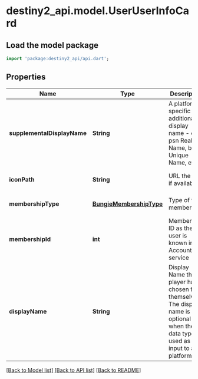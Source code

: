 # destiny2_api.model.UserUserInfoCard

## Load the model package
```dart
import 'package:destiny2_api/api.dart';
```

## Properties
Name | Type | Description | Notes
------------ | ------------- | ------------- | -------------
**supplementalDisplayName** | **String** | A platform specific additional display name - ex: psn Real Name, bnet Unique Name, etc. | [optional] [default to null]
**iconPath** | **String** | URL the Icon if available. | [optional] [default to null]
**membershipType** | [**BungieMembershipType**](BungieMembershipType.md) | Type of the membership. | [optional] [default to null]
**membershipId** | **int** | Membership ID as they user is known in the Accounts service | [optional] [default to null]
**displayName** | **String** | Display Name the player has chosen for themselves. The display name is optional when the data type is used as input to a platform API. | [optional] [default to null]

[[Back to Model list]](../README.md#documentation-for-models) [[Back to API list]](../README.md#documentation-for-api-endpoints) [[Back to README]](../README.md)


